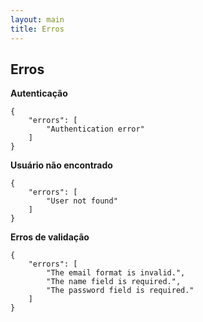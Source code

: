 ```yaml
---
layout: main
title: Erros
---
```


## Erros

**Autenticação**

	{
		"errors": [
			"Authentication error"
		]
	}

**Usuário não encontrado**

	{
		"errors": [
			"User not found"
		]
	}

**Erros de validação**

	{
		"errors": [
			"The email format is invalid.",
			"The name field is required.",
			"The password field is required."
		]
	}
